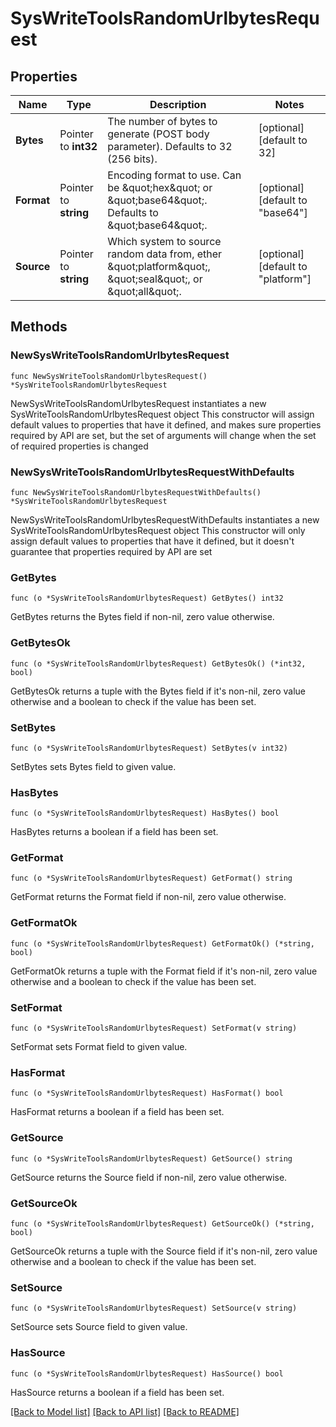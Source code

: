 # SysWriteToolsRandomUrlbytesRequest

## Properties

Name | Type | Description | Notes
------------ | ------------- | ------------- | -------------
**Bytes** | Pointer to **int32** | The number of bytes to generate (POST body parameter). Defaults to 32 (256 bits). | [optional] [default to 32]
**Format** | Pointer to **string** | Encoding format to use. Can be \&quot;hex\&quot; or \&quot;base64\&quot;. Defaults to \&quot;base64\&quot;. | [optional] [default to "base64"]
**Source** | Pointer to **string** | Which system to source random data from, ether \&quot;platform\&quot;, \&quot;seal\&quot;, or \&quot;all\&quot;. | [optional] [default to "platform"]

## Methods

### NewSysWriteToolsRandomUrlbytesRequest

`func NewSysWriteToolsRandomUrlbytesRequest() *SysWriteToolsRandomUrlbytesRequest`

NewSysWriteToolsRandomUrlbytesRequest instantiates a new SysWriteToolsRandomUrlbytesRequest object
This constructor will assign default values to properties that have it defined,
and makes sure properties required by API are set, but the set of arguments
will change when the set of required properties is changed

### NewSysWriteToolsRandomUrlbytesRequestWithDefaults

`func NewSysWriteToolsRandomUrlbytesRequestWithDefaults() *SysWriteToolsRandomUrlbytesRequest`

NewSysWriteToolsRandomUrlbytesRequestWithDefaults instantiates a new SysWriteToolsRandomUrlbytesRequest object
This constructor will only assign default values to properties that have it defined,
but it doesn't guarantee that properties required by API are set

### GetBytes

`func (o *SysWriteToolsRandomUrlbytesRequest) GetBytes() int32`

GetBytes returns the Bytes field if non-nil, zero value otherwise.

### GetBytesOk

`func (o *SysWriteToolsRandomUrlbytesRequest) GetBytesOk() (*int32, bool)`

GetBytesOk returns a tuple with the Bytes field if it's non-nil, zero value otherwise
and a boolean to check if the value has been set.

### SetBytes

`func (o *SysWriteToolsRandomUrlbytesRequest) SetBytes(v int32)`

SetBytes sets Bytes field to given value.

### HasBytes

`func (o *SysWriteToolsRandomUrlbytesRequest) HasBytes() bool`

HasBytes returns a boolean if a field has been set.

### GetFormat

`func (o *SysWriteToolsRandomUrlbytesRequest) GetFormat() string`

GetFormat returns the Format field if non-nil, zero value otherwise.

### GetFormatOk

`func (o *SysWriteToolsRandomUrlbytesRequest) GetFormatOk() (*string, bool)`

GetFormatOk returns a tuple with the Format field if it's non-nil, zero value otherwise
and a boolean to check if the value has been set.

### SetFormat

`func (o *SysWriteToolsRandomUrlbytesRequest) SetFormat(v string)`

SetFormat sets Format field to given value.

### HasFormat

`func (o *SysWriteToolsRandomUrlbytesRequest) HasFormat() bool`

HasFormat returns a boolean if a field has been set.

### GetSource

`func (o *SysWriteToolsRandomUrlbytesRequest) GetSource() string`

GetSource returns the Source field if non-nil, zero value otherwise.

### GetSourceOk

`func (o *SysWriteToolsRandomUrlbytesRequest) GetSourceOk() (*string, bool)`

GetSourceOk returns a tuple with the Source field if it's non-nil, zero value otherwise
and a boolean to check if the value has been set.

### SetSource

`func (o *SysWriteToolsRandomUrlbytesRequest) SetSource(v string)`

SetSource sets Source field to given value.

### HasSource

`func (o *SysWriteToolsRandomUrlbytesRequest) HasSource() bool`

HasSource returns a boolean if a field has been set.


[[Back to Model list]](../README.md#documentation-for-models) [[Back to API list]](../README.md#documentation-for-api-endpoints) [[Back to README]](../README.md)


